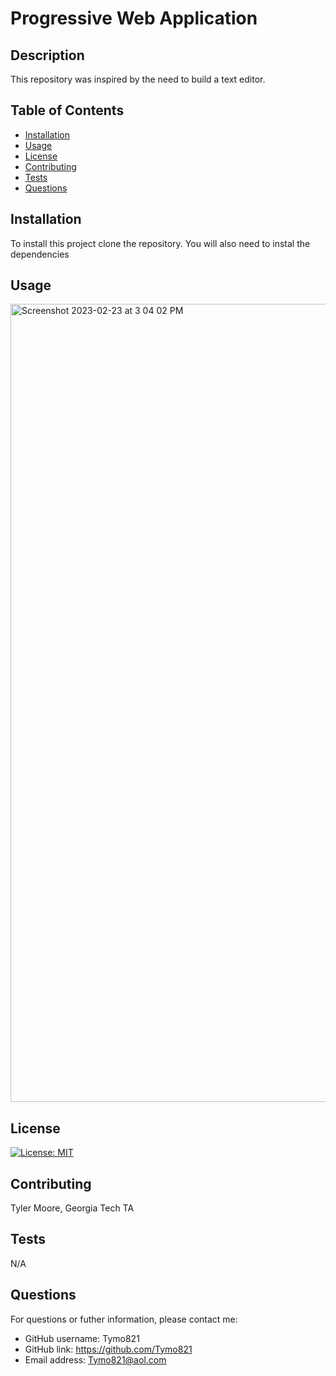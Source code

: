 
# Progressive Web Application

## Description

This repository was inspired by the need to build a text editor.

## Table of Contents

- [Installation](#installation)
- [Usage](#usage)
- [License](#license)
- [Contributing](#contributing)
- [Tests](#tests)
- [Questions](#questions)

## Installation

To install this project clone the repository. You will also need to instal the dependencies

## Usage

<img width="1277" alt="Screenshot 2023-02-23 at 3 04 02 PM" src="https://user-images.githubusercontent.com/93955240/221018195-c934f231-d4a4-478f-8702-41ff79bf7bd5.png">

## License

[![License: MIT](https://img.shields.io/badge/License-MIT-yellow.svg)](https://opensource.org/licenses/MIT)

## Contributing

Tyler Moore, Georgia Tech TA

## Tests

N/A

## Questions

For questions or futher information, please contact me:

- GitHub username: Tymo821
- GitHub link: https://github.com/Tymo821
- Email address: Tymo821@aol.com
